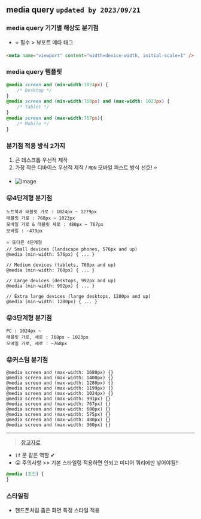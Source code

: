 ## media query `updated by 2023/09/21`
### media query 기기별 해상도 분기점
- ⭐ 필수 > 뷰포트 메타 태그


```html
<meta name="viewport" content="width=device-width, initial-scale=1" />
```
### media query 템플릿
```css
@media screen and (min-width:1024px) {
	/* Desktop */
}
@media screen and (min-width:768px) and (max-width: 1023px) {
	/* Tablet */
}
@media screen and (max-width:767px){ 
	/* Mobile */
}
```
### 분기점 적용 방식 2가지
1. 큰 데스크톱 우선적 제작
2. 가장 작은 디바이스 우선적 제작 / `MDN` 모바일 퍼스트 방식 선호! ⭐
- ![image](https://github.com/hyunolike/info-docs/assets/61215550/4b7f1b94-8734-4662-82bf-284c6f624a1f)

### 😛4단계형 분기점
```
노트북과 태블릿 가로 : 1024px ~ 1279px
태블릿 가로 : 768px ~ 1023px
모바일 가로 & 태블릿 세로 : 480px ~ 767px
모바일 : ~479px

⭐ 또다른 4단계형
// Small devices (landscape phones, 576px and up)
@media (min-width: 576px) { ... }

// Medium devices (tablets, 768px and up)
@media (min-width: 768px) { ... }

// Large devices (desktops, 992px and up)
@media (min-width: 992px) { ... }

// Extra large devices (large desktops, 1200px and up)
@media (min-width: 1200px) { ... }
```
### 😛3단계형 분기점
```
PC : 1024px ~
태블릿 가로, 세로 : 768px ~ 1023px
모바일 가로, 세로 : ~768px
```
### 😛커스텀 분기점
```
@media screen and (max-width: 1680px) {}
@media screen and (max-width: 1400px) {} 
@media screen and (max-width: 1280px) {} 
@media screen and (max-width: 1199px) {}
@media screen and (max-width: 1024px) {} 
@media screen and (max-width: 991px) {} 
@media screen and (max-width: 767px) {} 
@media screen and (max-width: 600px) {}
@media screen and (max-width: 575px) {} 
@media screen and (max-width: 480px) {} 
@media screen and (max-width: 360px) {}
```


---
> [참고자료](https://www.daleseo.com/css-media-queries/)
- `if` 문 같은 역할 ✔
- 😛 주의사항 >> 기본 스타일링 적용하면 안되고 미디어 쿼리에만 넣어야됨!!


```css
@media (조건) {
}
```
### 스타일링
- 핸드폰처럼 좁은 화면 특정 스타일 적용


